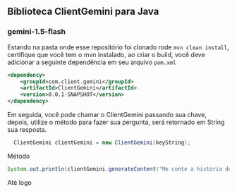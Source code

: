 ## Biblioteca ClientGemini para Java

### gemini-1.5-flash

Estando na pasta onde esse repositório foi clonado rode ```mvn clean install```, certifique que você tem o mvn instalado, ao criar o build, você deve adicionar a seguinte dependência em seu arquivo ```pom.xml```

```xml
<dependency>
    <groupId>com.client.gemini</groupId>
    <artifactId>ClientGemini</artifactId>
    <version>0.0.1-SNAPSHOT</version>
</dependency>

```

Em seguida, você pode chamar o ClientGemini passando sua chave, depois, utilize o método para fazer sua pergunta, será retornado em String sua resposta.


```Java
  ClientGemini clientGemini = new ClientGemini(keyString);
```

Método

```Java
System.out.println(clientGemini.generateContent("Me conte a história do Java"));
```

Até logo
